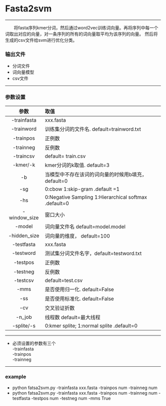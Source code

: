 # Fasta2svm
***********************
&emsp;&emsp;将fasta序列kmer分词，然后通过word2vec训练词向量。再将序列中每一个词取出对应的向量，对一条序列的所有的词向量取平均为该序列的向量。 
然后将生成的csv文件给svm进行优化分类。
### 输出文件
* 分词文件
* 词向量模型
* csv文件
*****************************
### 参数设置

|参数|取值|
|:-:|:-|  
|-trainfasta|xxx.fasta|    
|-trainword|训练集分词的文件名. default=trainword.txt|   
-trainpos|    	正例数  
-trainneg|       	反例数  
-traincsv|       	 default= train.csv  
-kmer/-k|       	 kmer分词的k取值. default=3  
-b     |               	当模型中不存在该词的词向量的时候用b填充，default=0  
-sg     |     		0:cbow   1:skip-gram .default =1 
-hs      |     	0:Negative Sampling   1:Hierarchical softmax .default=0  
-window_size|   	窗口大小  
-model      |	词向量文件名  default=model.model  
-hidden_size|    	词向量的维度， default=100  
-testfasta  | 	 xxx.fasta
-testword   |	测试集分词文件名字，default=testword.txt  
-testpos   | 	正例数  
-testneg  |		反例数  
-testcsv | 		default=test.csv  
-mms   |		   是否使用归一化. default=False    
-ss     | 		 是否使用标准化. default=False 
-cv   |		交叉验证折数  
-n_job   |		线程数 default=最大线程  
-splite/-s| 0:kmer splite; 1:normal splite .default=0
*********************************
* 必须设置的参数有三个  
-trainfasta  
-trainpos  
-trainneg  
*************************
### example  
* python fatsa2svm.py -trainfasta xxx.fasta  -trainpos num  -trainneg num
* python fatsa2svm.py -trainfasta xxx.fasta  -trainpos num  -trainneg num  -testfasta   -testpos num  -testneg num -mms True

